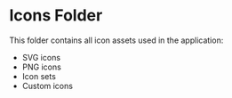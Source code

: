 # Icons Folder

This folder contains all icon assets used in the application:
- SVG icons
- PNG icons
- Icon sets
- Custom icons 